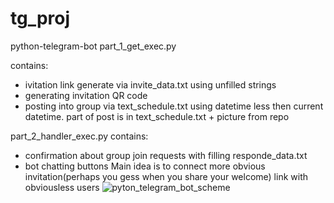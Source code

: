 # tg_proj
python-telegram-bot
  part_1_get_exec.py
  
  contains:
  - ivitation link generate via invite_data.txt using unfilled strings
  - generating invitation QR code
  - posting into group via text_schedule.txt using datetime less then current datetime. part of post is in text_schedule.txt + picture from repo
  
  part_2_handler_exec.py
contains:
- confirmation about group join requests with filling responde_data.txt
- bot chatting buttons
  Main idea is to connect more obvious invitation(perhaps you gess when you share your welcome) link with obviousless users
![pyton_telegram_bot_scheme](https://github.com/user-attachments/assets/258ecc30-d1db-4941-aad3-9db11ae0fbe9)
